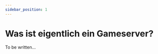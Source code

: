 ```yaml
---
sidebar_position: 1
---
```


Was ist eigentlich ein Gameserver? 
================================

To be written...